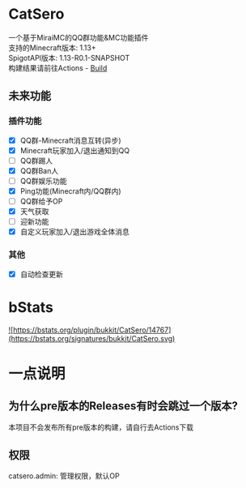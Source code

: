 # CatSero
一个基于MiraiMC的QQ群功能&MC功能插件  
支持的Minecraft版本: 1.13+  
SpigotAPI版本: 1.13-R0.1-SNAPSHOT  
构建结果请前往Actions - [Build](https://github.com/XiaMoHuaHuo-CN/CatSero/actions/workflows/builder.yml)

## 未来功能

### 插件功能
- [x] QQ群-Minecraft消息互转(异步)
- [x] Minecraft玩家加入/退出通知到QQ
- [ ] QQ群踢人
- [x] QQ群Ban人
- [ ] QQ群娱乐功能
- [x] Ping功能(Minecraft内/QQ群内)
- [ ] QQ群给予OP
- [x] 天气获取
- [ ] 迎新功能
- [x] 自定义玩家加入/退出游戏全体消息

### 其他
- [x] 自动检查更新

# bStats
<a href="https://bstats.org/plugin/bukkit/CatSero/14767">![https://bstats.org/plugin/bukkit/CatSero/14767](https://bstats.org/signatures/bukkit/CatSero.svg)</a>

# 一点说明

## 为什么pre版本的Releases有时会跳过一个版本?
本项目不会发布所有pre版本的构建，请自行去Actions下载

## 权限
catsero.admin: 管理权限，默认OP

